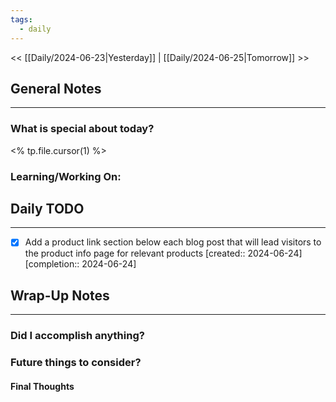 ```yaml
---
tags:
  - daily
---
```

<< [[Daily/2024-06-23|Yesterday]] |  [[Daily/2024-06-25|Tomorrow]] >>

## General Notes
---
### What is special about today?
<% tp.file.cursor(1) %>

### Learning/Working On:



## Daily TODO
---
- [x] Add a product link section below each blog post that will lead visitors to the product info page for relevant products  [created:: 2024-06-24]  [completion:: 2024-06-24]



## Wrap-Up Notes
---
### Did I accomplish anything?
### Future things to consider?
#### Final Thoughts

